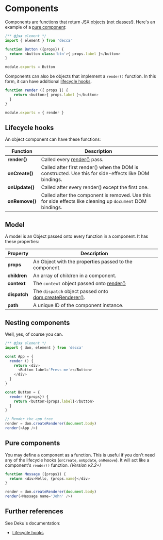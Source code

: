 # Components

Components are functions that return JSX objects (not [classes!](https://facebook.github.io/react/docs/top-level-api.html#react.createclass)). Here's an example of a [pure component](#pure-component):

```js
/** @jsx element */
import { element } from 'decca'

function Button ({props}) {
  return <button class='btn'>{ props.label }</button>
}

module.exports = Button
```

Components can also be objects that implement a `render()` function. In this form, it can have additional [lifecycle hooks](#lifecycle-hooks).

```js
function render ({ props }) {
    return <button>{ props.label }</button>
  }
}

module.exports = { render }
```

## Lifecycle hooks

An object component can have these functions:

| Function | Description
|---|---
| __render()__ | Called every [render()](api.md#render) pass.
| __onCreate()__ | Called after first render() when the DOM is constructed. Use this for side-effects like DOM bindings.
| __onUpdate()__ | Called after every render() except the first one.
| __onRemove()__ | Called after the component is removed. Use this for side effects like cleaning up `document` DOM bindings.

<!-- {table:.no-head} -->

## Model

A model is an Object passed onto every function in a component. It has these properties:

| Property | Description
|---|---
| __props__ | An Object with the properties passed to the component.
| __children__ | An array of children in a component.
| __context__ | The `context` object passed onto [render()](api.md#render)
| __dispatch__ | The `dispatch` object passed onto [dom.createRenderer()](api.md#dom.createrenderer).
| __path__ | A unique ID of the component instance.

<!-- {table:.no-head} -->

## Nesting components

Well, yes, of course you can.

```js
/** @jsx element */
import { dom, element } from 'decca'

const App = {
  render () {
    return <div>
      <Button label='Press me'></Button>
    </div>
  }
}

const Button = {
  render ({props}) {
    return <button>{props.label}</button>
  }
}

// Render the app tree
render = dom.createRenderer(document.body)
render(<App />)
```

## Pure components

You may define a component as a function. This is useful if you don't need any of the lifecycle hooks (`onCreate`, `onUpdate`, `onRemove`). It will act like a component's `render()` function. *(Version v2.2+)*

```js
function Message ({props}) {
  return <div>Hello, {props.name}</div>
}

render = dom.createRenderer(document.body)
render(<Message name='John' />)
```

## Further references

See Deku's documentation:

- [Lifecycle hooks](https://dekujs.github.io/deku/docs/advanced/lifecycle.html)
